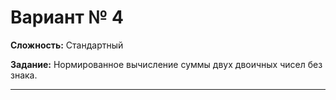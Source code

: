 # Вариант № 4
**Сложность:** Стандартный

**Задание:**  Нормированное вычисление суммы двух двоичных чисел без знака.

---
